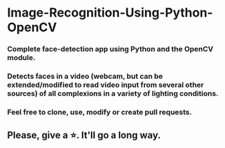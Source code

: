 # Image-Recognition-Using-Python-OpenCV



### Complete face-detection app using Python and the OpenCV module.



### Detects faces in a video (webcam, but can be extended/modified to read video input from several other sources) of all complexions in a variety of lighting conditions.



### Feel free to clone, use, modify or create pull requests.



## Please, give a :star:. It'll go a long way.
